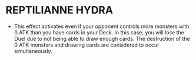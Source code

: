 # REPTILIANNE HYDRA

*   This effect activates even if your opponent controls more monsters with 0 ATK than you have cards in your Deck. In this case, you will lose the Duel due to not being able to draw enough cards. The destruction of the 0 ATK monsters and drawing cards are considered to occur simultaneously.
